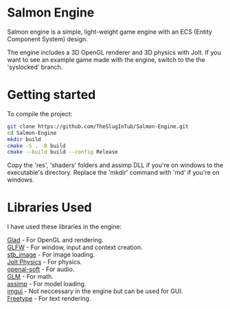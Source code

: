 # Salmon Engine

Salmon engine is a simple, light-weight game engine with an ECS (Entity Component System) design.

The engine includes a 3D OpenGL renderer and 3D physics with Jolt.
If you want to see an example game made with the engine, switch to the the 'syslocked' branch.

# Getting started

To compile the project:

```bash
git clone https://github.com/TheSlugInTub/Salmon-Engine.git
cd Salmon-Engine
mkdir build
cmake -S . -B build
cmake --build build --config Release 
```

Copy the 'res', 'shaders' folders and assimp DLL if you're on windows to the executable's directory.
Replace the 'mkdir' command with 'md' if you're on windows.

# Libraries Used

I have used these libraries in the engine:

[Glad](https://glad.dav1d.de/) - For OpenGL and rendering. \
[GLFW](https://github.com/glfw/glfw) - For window, input and context creation. \
[stb_image](https://github.com/nothings/stb) - For image loading. \
[Jolt Physics](https://github.com/jrouwe/JoltPhysics/) - For physics. \
[openal-soft](https://github.com/kcat/openal-soft) - For audio. \
[GLM](https://github.com/g-truc/glm) - For math. \
[assimp](https://github.com/assimp/assimp) - For model loading. \
[imgui](https://github.com/ocornut/imgui) - Not neccessary in the engine but can be used for GUI. \
[Freetype](https://github.com/freetype/freetype) - For text rendering.
